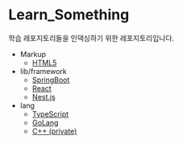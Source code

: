 # Learn_Something
학습 레포지토리들을 인덱싱하기 위한 레포지토리입니다.

- Markup
  - [HTML5](https://github.com/minsoo0715/Learn_HTML5)
- lib/framework
  - [SpringBoot](https://github.com/minsoo0715/Learn_SpringBoot)
  - [React](https://github.com/minsoo0715/Learn_React)
  - [Nest.js](https://github.com/minsoo0715/Learn_nestjs)
- lang
  - [TypeScript](https://github.com/minsoo0715/Learn_TypeScript)
  - [GoLang](https://github.com/minsoo0715/Learn_Golang)
  - [C++ (private)](https://github.com/minsoo0715/Learn_CPP)
